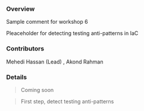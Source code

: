 ### Overview 

Sample comment for workshop 6

Pleaceholder for detecting testing anti-patterns in IaC 

### Contributors

Mehedi Hassan (Lead) , Akond Rahman 

### Details 

> Coming soon 

> First step, detect testing anti-patterns 
